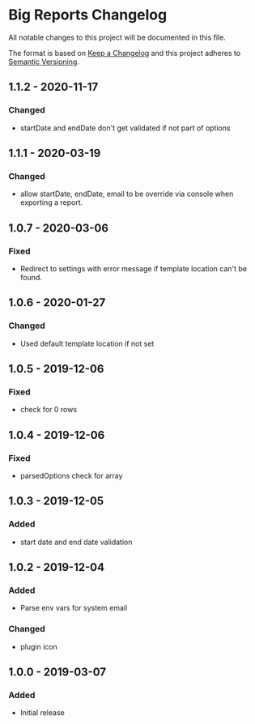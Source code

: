 # Big Reports Changelog

All notable changes to this project will be documented in this file.

The format is based on [Keep a Changelog](http://keepachangelog.com/) and this project adheres to [Semantic Versioning](http://semver.org/).

## 1.1.2 - 2020-11-17

### Changed

-   startDate and endDate don't get validated if not part of options

## 1.1.1 - 2020-03-19

### Changed

-   allow startDate, endDate, email to be override via console when exporting a report.

## 1.0.7 - 2020-03-06

### Fixed

-   Redirect to settings with error message if template location can't be found.

## 1.0.6 - 2020-01-27

### Changed

-   Used default template location if not set

## 1.0.5 - 2019-12-06

### Fixed

-   check for 0 rows

## 1.0.4 - 2019-12-06

### Fixed

-   parsedOptions check for array

## 1.0.3 - 2019-12-05

### Added

-   start date and end date validation

## 1.0.2 - 2019-12-04

### Added

-   Parse env vars for system email

### Changed

-   plugin icon

## 1.0.0 - 2019-03-07

### Added

-   Initial release
